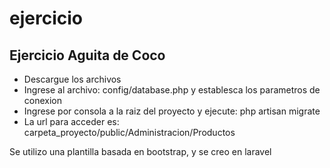 # ejercicio

<h2>Ejercicio Aguita de Coco</h2>

<ul>
<li>Descargue los archivos</li>
<li>Ingrese al archivo: config/database.php y establesca los parametros de conexion</li>
<li>Ingrese por consola a la raiz del proyecto y ejecute: php artisan migrate</li>
<li>La url para acceder es:  carpeta_proyecto/public/Administracion/Productos</li>
</ul>

<p>Se utilizo una plantilla basada en bootstrap, y se creo en laravel</p>
